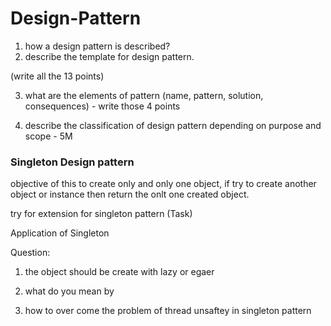 # Design-Pattern



1. how a design pattern is described? 
2. describe the template for design pattern.

(write all the 13 points)

3. what are the elements of pattern
(name, pattern, solution, consequences) - write those 4 points

4. describe the classification of design pattern depending on purpose and scope - 5M

### Singleton Design pattern
objective of this to create only and only one object, if try to create another object or instance then return the onlt one created object.


try for extension for singleton pattern (Task)

Application of Singleton


Question: 
1. the object should be create with lazy or egaer

2. what do you mean by 

3. how to over come the problem of thread unsaftey in singleton pattern
